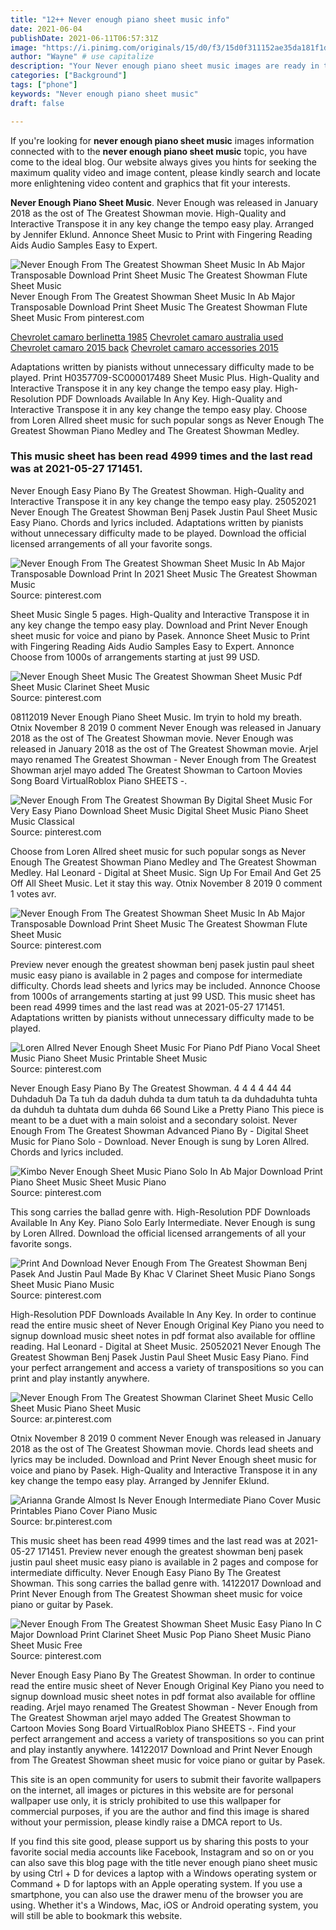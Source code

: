 ```yaml
---
title: "12++ Never enough piano sheet music info"
date: 2021-06-04
publishDate: 2021-06-11T06:57:31Z
image: "https://i.pinimg.com/originals/15/d0/f3/15d0f311152ae35da181f1d9084aa567.gif"
author: "Wayne" # use capitalize
description: "Your Never enough piano sheet music images are ready in this website. Never enough piano sheet music are a topic that is being searched for and liked by netizens now. You can Download the Never enough piano sheet music files here. Download all free vectors."
categories: ["Background"]
tags: ["phone"]
keywords: "Never enough piano sheet music"
draft: false

---
```


If you're looking for **never enough piano sheet music** images information connected with to the **never enough piano sheet music** topic, you have come to the ideal  blog.  Our website always  gives you  hints  for seeking  the maximum  quality video and image  content, please kindly search and locate more enlightening video content and graphics  that fit your interests.

**Never Enough Piano Sheet Music**. Never Enough was released in January 2018 as the ost of The Greatest Showman movie. High-Quality and Interactive Transpose it in any key change the tempo easy play. Arranged by Jennifer Eklund. Annonce Sheet Music to Print with Fingering Reading Aids Audio Samples Easy to Expert.

![Never Enough From The Greatest Showman Sheet Music In Ab Major Transposable Download Print Sheet Music The Greatest Showman Flute Sheet Music](https://i.pinimg.com/originals/26/6b/ce/266bceb0fc5d348bec2a66d4028cdf88.gif "Never Enough From The Greatest Showman Sheet Music In Ab Major Transposable Download Print Sheet Music The Greatest Showman Flute Sheet Music")
Never Enough From The Greatest Showman Sheet Music In Ab Major Transposable Download Print Sheet Music The Greatest Showman Flute Sheet Music From pinterest.com

[Chevrolet camaro berlinetta 1985](/chevrolet-camaro-berlinetta-1985/)
[Chevrolet camaro australia used](/chevrolet-camaro-australia-used/)
[Chevrolet camaro 2015 back](/chevrolet-camaro-2015-back/)
[Chevrolet camaro accessories 2015](/chevrolet-camaro-accessories-2015/)

Adaptations written by pianists without unnecessary difficulty made to be played. Print H0357709-SC000017489 Sheet Music Plus. High-Quality and Interactive Transpose it in any key change the tempo easy play. High-Resolution PDF Downloads Available In Any Key. High-Quality and Interactive Transpose it in any key change the tempo easy play. Choose from Loren Allred sheet music for such popular songs as Never Enough The Greatest Showman Piano Medley and The Greatest Showman Medley.

### This music sheet has been read 4999 times and the last read was at 2021-05-27 171451.

Never Enough Easy Piano By The Greatest Showman. High-Quality and Interactive Transpose it in any key change the tempo easy play. 25052021 Never Enough The Greatest Showman Benj Pasek Justin Paul Sheet Music Easy Piano. Chords and lyrics included. Adaptations written by pianists without unnecessary difficulty made to be played. Download the official licensed arrangements of all your favorite songs.


![Never Enough From The Greatest Showman Sheet Music In Ab Major Transposable Download Print In 2021 Sheet Music The Greatest Showman Music](https://i.pinimg.com/originals/0b/4a/d3/0b4ad3fae063b740e6a3e177a9b22a03.gif "Never Enough From The Greatest Showman Sheet Music In Ab Major Transposable Download Print In 2021 Sheet Music The Greatest Showman Music")
Source: pinterest.com

Sheet Music Single 5 pages. High-Quality and Interactive Transpose it in any key change the tempo easy play. Download and Print Never Enough sheet music for voice and piano by Pasek. Annonce Sheet Music to Print with Fingering Reading Aids Audio Samples Easy to Expert. Annonce Choose from 1000s of arrangements starting at just 99 USD.

![Never Enough Sheet Music The Greatest Showman Sheet Music Pdf Sheet Music Clarinet Sheet Music](https://i.pinimg.com/originals/2d/8c/4b/2d8c4b25ae6cabe6f5c141c44950ea98.jpg "Never Enough Sheet Music The Greatest Showman Sheet Music Pdf Sheet Music Clarinet Sheet Music")
Source: pinterest.com

08112019 Never Enough Piano Sheet Music. Im tryin to hold my breath. Otnix November 8 2019 0 comment Never Enough was released in January 2018 as the ost of The Greatest Showman movie. Never Enough was released in January 2018 as the ost of The Greatest Showman movie. Arjel mayo renamed The Greatest Showman - Never Enough from The Greatest Showman arjel mayo added The Greatest Showman to Cartoon Movies Song Board VirtualRoblox Piano SHEETS -.

![Never Enough From The Greatest Showman By Digital Sheet Music For Very Easy Piano Download Sheet Music Digital Sheet Music Piano Sheet Music Classical](https://i.pinimg.com/originals/c4/bd/8b/c4bd8b94981dfdd743f81dabb9bef51d.png "Never Enough From The Greatest Showman By Digital Sheet Music For Very Easy Piano Download Sheet Music Digital Sheet Music Piano Sheet Music Classical")
Source: pinterest.com

Choose from Loren Allred sheet music for such popular songs as Never Enough The Greatest Showman Piano Medley and The Greatest Showman Medley. Hal Leonard - Digital at Sheet Music. Sign Up For Email And Get 25 Off All Sheet Music. Let it stay this way. Otnix November 8 2019 0 comment 1 votes avr.

![Never Enough From The Greatest Showman Sheet Music In Ab Major Transposable Download Print Sheet Music The Greatest Showman Flute Sheet Music](https://i.pinimg.com/originals/26/6b/ce/266bceb0fc5d348bec2a66d4028cdf88.gif "Never Enough From The Greatest Showman Sheet Music In Ab Major Transposable Download Print Sheet Music The Greatest Showman Flute Sheet Music")
Source: pinterest.com

Preview never enough the greatest showman benj pasek justin paul sheet music easy piano is available in 2 pages and compose for intermediate difficulty. Chords lead sheets and lyrics may be included. Annonce Choose from 1000s of arrangements starting at just 99 USD. This music sheet has been read 4999 times and the last read was at 2021-05-27 171451. Adaptations written by pianists without unnecessary difficulty made to be played.

![Loren Allred Never Enough Sheet Music For Piano Pdf Piano Vocal Sheet Music Piano Sheet Music Printable Sheet Music](https://i.pinimg.com/originals/e6/b3/32/e6b3323af1d389f54e3f4a58e805a0c6.png "Loren Allred Never Enough Sheet Music For Piano Pdf Piano Vocal Sheet Music Piano Sheet Music Printable Sheet Music")
Source: pinterest.com

Never Enough Easy Piano By The Greatest Showman. 4 4 4 4 44 44 Duhdaduh Da Ta tuh da daduh duhda ta dum tatuh ta da duhdaduhta tuhta da duhduh ta duhtata dum duhda 66 Sound Like a Pretty Piano This piece is meant to be a duet with a main soloist and a secondary soloist. Never Enough From The Greatest Showman Advanced Piano By - Digital Sheet Music for Piano Solo - Download. Never Enough is sung by Loren Allred. Chords and lyrics included.

![Kimbo Never Enough Sheet Music Piano Solo In Ab Major Download Print Piano Sheet Music Sheet Music Piano](https://i.pinimg.com/originals/1f/c6/82/1fc682723a7376f978af21f3e4336762.gif "Kimbo Never Enough Sheet Music Piano Solo In Ab Major Download Print Piano Sheet Music Sheet Music Piano")
Source: pinterest.com

This song carries the ballad genre with. High-Resolution PDF Downloads Available In Any Key. Piano Solo Early Intermediate. Never Enough is sung by Loren Allred. Download the official licensed arrangements of all your favorite songs.

![Print And Download Never Enough From The Greatest Showman Benj Pasek And Justin Paul Made By Khac V Clarinet Sheet Music Piano Songs Sheet Music Piano Music](https://i.pinimg.com/originals/7c/a4/10/7ca41026fbd7b08f963d9e2e9207e26d.png "Print And Download Never Enough From The Greatest Showman Benj Pasek And Justin Paul Made By Khac V Clarinet Sheet Music Piano Songs Sheet Music Piano Music")
Source: pinterest.com

High-Resolution PDF Downloads Available In Any Key. In order to continue read the entire music sheet of Never Enough Original Key Piano you need to signup download music sheet notes in pdf format also available for offline reading. Hal Leonard - Digital at Sheet Music. 25052021 Never Enough The Greatest Showman Benj Pasek Justin Paul Sheet Music Easy Piano. Find your perfect arrangement and access a variety of transpositions so you can print and play instantly anywhere.

![Never Enough From The Greatest Showman Clarinet Sheet Music Cello Sheet Music Piano Sheet Music](https://i.pinimg.com/originals/d8/82/98/d88298e6d64eba919fde32920c383e6a.png "Never Enough From The Greatest Showman Clarinet Sheet Music Cello Sheet Music Piano Sheet Music")
Source: ar.pinterest.com

Otnix November 8 2019 0 comment Never Enough was released in January 2018 as the ost of The Greatest Showman movie. Chords lead sheets and lyrics may be included. Download and Print Never Enough sheet music for voice and piano by Pasek. High-Quality and Interactive Transpose it in any key change the tempo easy play. Arranged by Jennifer Eklund.

![Arianna Grande Almost Is Never Enough Intermediate Piano Cover Music Printables Piano Cover Piano Music](https://i.pinimg.com/originals/54/6c/49/546c497d0d47b777d5e82e8e00da72ee.png "Arianna Grande Almost Is Never Enough Intermediate Piano Cover Music Printables Piano Cover Piano Music")
Source: br.pinterest.com

This music sheet has been read 4999 times and the last read was at 2021-05-27 171451. Preview never enough the greatest showman benj pasek justin paul sheet music easy piano is available in 2 pages and compose for intermediate difficulty. Never Enough Easy Piano By The Greatest Showman. This song carries the ballad genre with. 14122017 Download and Print Never Enough from The Greatest Showman sheet music for voice piano or guitar by Pasek.

![Never Enough From The Greatest Showman Sheet Music Easy Piano In C Major Download Print Clarinet Sheet Music Pop Piano Sheet Music Piano Sheet Music Free](https://i.pinimg.com/originals/15/d0/f3/15d0f311152ae35da181f1d9084aa567.gif "Never Enough From The Greatest Showman Sheet Music Easy Piano In C Major Download Print Clarinet Sheet Music Pop Piano Sheet Music Piano Sheet Music Free")
Source: pinterest.com

Never Enough Easy Piano By The Greatest Showman. In order to continue read the entire music sheet of Never Enough Original Key Piano you need to signup download music sheet notes in pdf format also available for offline reading. Arjel mayo renamed The Greatest Showman - Never Enough from The Greatest Showman arjel mayo added The Greatest Showman to Cartoon Movies Song Board VirtualRoblox Piano SHEETS -. Find your perfect arrangement and access a variety of transpositions so you can print and play instantly anywhere. 14122017 Download and Print Never Enough from The Greatest Showman sheet music for voice piano or guitar by Pasek.

This site is an open community for users to submit their favorite wallpapers on the internet, all images or pictures in this website are for personal wallpaper use only, it is stricly prohibited to use this wallpaper for commercial purposes, if you are the author and find this image is shared without your permission, please kindly raise a DMCA report to Us.

If you find this site good, please support us by sharing this posts to your favorite social media accounts like Facebook, Instagram and so on or you can also save this blog page with the title never enough piano sheet music by using Ctrl + D for devices a laptop with a Windows operating system or Command + D for laptops with an Apple operating system. If you use a smartphone, you can also use the drawer menu of the browser you are using. Whether it's a Windows, Mac, iOS or Android operating system, you will still be able to bookmark this website.
